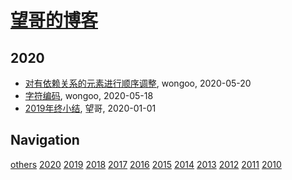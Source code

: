 # [望哥的博客](http://blog.sisopipo.com)

## 2020
* [对有依赖关系的元素进行顺序调整](/2020/2020-05-20-dependency-element-order-algorithm), wongoo, 2020-05-20
* [字符编码](/2020/2020-05-19-unicode-charset), wongoo, 2020-05-18
* [2019年终小结](/2020/2020-01-01-retrospect2019), 望哥, 2020-01-01

## Navigation
[others](/others/)
[2020](/2020/)
[2019](/2019/)
[2018](/2018/)
[2017](/2017/)
[2016](/2016/)
[2015](/2015/)
[2014](/2014/)
[2013](/2013/)
[2012](/2012/)
[2011](/2011/)
[2010](/2010/)
